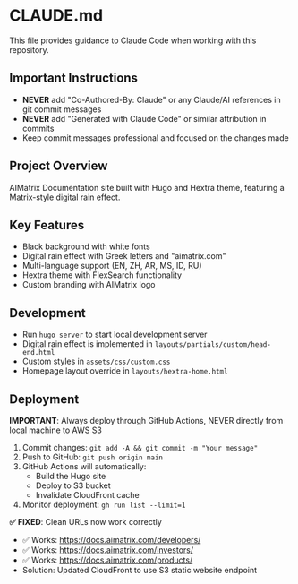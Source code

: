 # CLAUDE.md

This file provides guidance to Claude Code when working with this repository.

## Important Instructions

- **NEVER** add "Co-Authored-By: Claude" or any Claude/AI references in git commit messages
- **NEVER** add "Generated with Claude Code" or similar attribution in commits
- Keep commit messages professional and focused on the changes made

## Project Overview

AIMatrix Documentation site built with Hugo and Hextra theme, featuring a Matrix-style digital rain effect.

## Key Features

- Black background with white fonts
- Digital rain effect with Greek letters and "aimatrix.com"
- Multi-language support (EN, ZH, AR, MS, ID, RU)
- Hextra theme with FlexSearch functionality
- Custom branding with AIMatrix logo

## Development

- Run `hugo server` to start local development server
- Digital rain effect is implemented in `layouts/partials/custom/head-end.html`
- Custom styles in `assets/css/custom.css`
- Homepage layout override in `layouts/hextra-home.html`

## Deployment

**IMPORTANT**: Always deploy through GitHub Actions, NEVER directly from local machine to AWS S3

1. Commit changes: `git add -A && git commit -m "Your message"`
2. Push to GitHub: `git push origin main`
3. GitHub Actions will automatically:
   - Build the Hugo site
   - Deploy to S3 bucket
   - Invalidate CloudFront cache
4. Monitor deployment: `gh run list --limit=1`

**✅ FIXED**: Clean URLs now work correctly
- ✅ Works: https://docs.aimatrix.com/developers/
- ✅ Works: https://docs.aimatrix.com/investors/
- ✅ Works: https://docs.aimatrix.com/products/
- Solution: Updated CloudFront to use S3 static website endpoint
